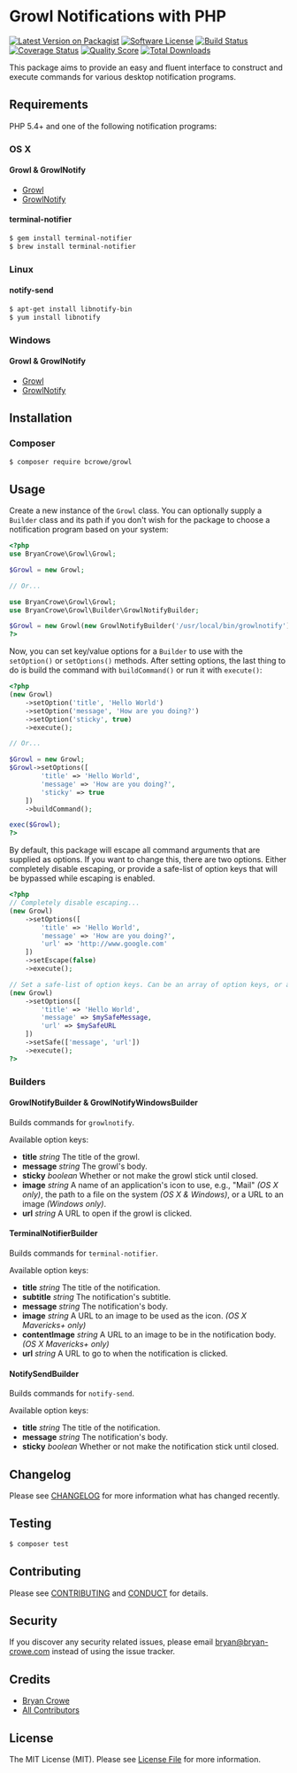 # Growl Notifications with PHP

[![Latest Version on Packagist][ico-version]][link-packagist]
[![Software License][ico-license]](LICENSE.md)
[![Build Status][ico-travis]][link-travis]
[![Coverage Status][ico-scrutinizer]][link-scrutinizer]
[![Quality Score][ico-code-quality]][link-code-quality]
[![Total Downloads][ico-downloads]][link-downloads]

This package aims to provide an easy and fluent interface to construct and
execute commands for various desktop notification programs.

## Requirements

PHP 5.4+ and one of the following notification programs:

### OS X

#### Growl & GrowlNotify

* [Growl](http://growl.info/downloads)
* [GrowlNotify](http://growl.info/downloads#generaldownloads)

#### terminal-notifier

```bash
$ gem install terminal-notifier
$ brew install terminal-notifier
```

### Linux

#### notify-send

``` bash
$ apt-get install libnotify-bin
$ yum install libnotify
```

### Windows

#### Growl & GrowlNotify

* [Growl](http://www.growlforwindows.com/gfw/default.aspx)
* [GrowlNotify](http://www.growlforwindows.com/gfw/help/growlnotify.aspx)

## Installation

### Composer

``` bash
$ composer require bcrowe/growl
```

## Usage

Create a new instance of the `Growl` class. You can optionally supply a
`Builder` class and its path if you don't wish for the package to choose
a notification program based on your system:

```php
<?php
use BryanCrowe\Growl\Growl;

$Growl = new Growl;

// Or...

use BryanCrowe\Growl\Growl;
use BryanCrowe\Growl\Builder\GrowlNotifyBuilder;

$Growl = new Growl(new GrowlNotifyBuilder('/usr/local/bin/growlnotify'));
?>
```

Now, you can set key/value options for a `Builder` to use with the `setOption()`
or `setOptions()` methods. After setting options, the last thing to do is build
the command with `buildCommand()` or run it with `execute()`:

```php
<?php
(new Growl)
    ->setOption('title', 'Hello World')
    ->setOption('message', 'How are you doing?')
    ->setOption('sticky', true)
    ->execute();

// Or...

$Growl = new Growl;
$Growl->setOptions([
        'title' => 'Hello World',
        'message' => 'How are you doing?',
        'sticky' => true
    ])
    ->buildCommand();

exec($Growl);
?>
```

By default, this package will escape all command arguments that are supplied as
options. If you want to change this, there are two options. Either completely
disable escaping, or provide a safe-list of option keys that will be bypassed
while escaping is enabled.

```php
<?php
// Completely disable escaping...
(new Growl)
    ->setOptions([
        'title' => 'Hello World',
        'message' => 'How are you doing?',
        'url' => 'http://www.google.com'
    ])
    ->setEscape(false)
    ->execute();

// Set a safe-list of option keys. Can be an array of option keys, or a string.
(new Growl)
    ->setOptions([
        'title' => 'Hello World',
        'message' => $mySafeMessage,
        'url' => $mySafeURL
    ])
    ->setSafe(['message', 'url'])
    ->execute();
?>
```

### Builders

#### GrowlNotifyBuilder & GrowlNotifyWindowsBuilder

Builds commands for `growlnotify`.

Available option keys:

* **title** *string* The title of the growl.
* **message** *string* The growl's body.
* **sticky** *boolean* Whether or not make the growl stick until closed.
* **image** *string* A name of an application's icon to use, e.g., "Mail"
*(OS X only)*, the path to a file on the system *(OS X & Windows)*, or a URL to
an image *(Windows only)*.
* **url** *string* A URL to open if the growl is clicked.

#### TerminalNotifierBuilder

Builds commands for `terminal-notifier`.

Available option keys:

* **title** *string* The title of the notification.
* **subtitle** *string* The notification's subtitle.
* **message** *string* The notification's body.
* **image** *string* A URL to an image to be used as the icon.
*(OS X Mavericks+ only)*
* **contentImage** *string* A URL to an image to be in the notification body.
*(OS X Mavericks+ only)*
* **url** *string* A URL to go to when the notification is clicked.

#### NotifySendBuilder

Builds commands for `notify-send`.

Available option keys:

* **title** *string* The title of the notification.
* **message** *string* The notification's body.
* **sticky** *boolean* Whether or not make the notification stick until closed.

## Changelog

Please see [CHANGELOG](CHANGELOG.md) for more information what has changed
recently.

## Testing

``` bash
$ composer test
```

## Contributing

Please see [CONTRIBUTING](CONTRIBUTING.md) and [CONDUCT](CONDUCT.md) for details.

## Security

If you discover any security related issues, please email bryan@bryan-crowe.com
instead of using the issue tracker.

## Credits

- [Bryan Crowe][link-author]
- [All Contributors][link-contributors]

## License

The MIT License (MIT). Please see [License File](LICENSE.md) for more
information.

[ico-version]: https://img.shields.io/packagist/v/bcrowe/growl.svg?style=flat-square
[ico-license]: https://img.shields.io/badge/license-MIT-brightgreen.svg?style=flat-square
[ico-travis]: https://img.shields.io/travis/bcrowe/growl/master.svg?style=flat-square
[ico-scrutinizer]: https://img.shields.io/scrutinizer/coverage/g/bcrowe/growl.svg?style=flat-square
[ico-code-quality]: https://img.shields.io/scrutinizer/g/bcrowe/growl.svg?style=flat-square
[ico-downloads]: https://img.shields.io/packagist/dt/bcrowe/growl.svg?style=flat-square

[link-packagist]: https://packagist.org/packages/bcrowe/growl
[link-travis]: https://travis-ci.org/bcrowe/growl
[link-scrutinizer]: https://scrutinizer-ci.com/g/bcrowe/growl/code-structure
[link-code-quality]: https://scrutinizer-ci.com/g/bcrowe/growl
[link-downloads]: https://packagist.org/packages/bcrowe/growl
[link-author]: https://github.com/bcrowe
[link-contributors]: ../../contributors
